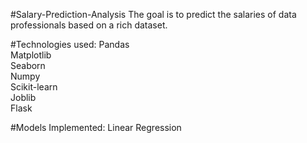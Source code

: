 #Salary-Prediction-Analysis
The goal is to predict the salaries of data professionals based on a rich dataset.

#Technologies used:
Pandas
<br>
Matplotlib
<br>
Seaborn
<br>
Numpy
<br>
Scikit-learn
<br>
Joblib
<br>
Flask

#Models Implemented:
Linear Regression
